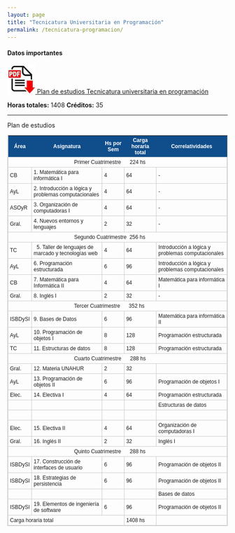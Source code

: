 ```yaml
---
layout: page
title: "Tecnicatura Universitaria en Programación"
permalink: /tecnicatura-programacion/
---
```



#### Datos importantes

[![Tecnicatura universitaria en programación](/assets/images/pdf.jpg) Plan de estudios Tecnicatura universitaria en programación](/assets/pdf/planes/2022-Tecnicatura-Universitaria-en-Programacion-unahur.pdf)

**Horas totales:** 1408
**Créditos:** 35

***

Plan de estudios

<style type="text/css">
	table.tableizer-table {
		font-size: 12px;
		border: 1px solid #CCC; 
		font-family: Arial, Helvetica, sans-serif;
	} 
	.tableizer-table td {
		padding: 4px;
		margin: 3px;
		border: 1px solid #CCC;
	}
	.tableizer-table th {
		background-color: #104E8B; 
		color: #FFF;
		font-weight: bold;
	}
</style>
<table class="tableizer-table">
<thead><tr class="tableizer-firstrow"><th>Área</th><th>Asignatura</th><th>Hs por Sem</th><th>Carga horaria total</th><th>Correlatividades</th></tr></thead><tbody>
 <tr ><td colspan="5">                                            Primer Cuatrimestre      224 hs</td></tr>
 <tr><td>CB</td><td>1. Matemática para informática I</td><td>4</td><td>64</td><td>-</td></tr>
 <tr><td>AyL</td><td>2. Introducción a lógica y problemas computacionales</td><td>4</td><td>64</td><td>-</td></tr>
 <tr><td>ASOyR</td><td>3. Organización de computadoras I </td><td>4</td><td>64</td><td>-</td></tr>
 <tr><td>Gral.</td><td>4. Nuevos entornos y lenguajes</td><td>2</td><td>32</td><td>-</td></tr>
 <tr><td colspan="5">                                            Segundo Cuatrimestre  256 hs</td></tr>
 <tr><td>TC</td><td>  5. Taller de lenguajes de marcado y tecnologías web</td><td>4</td><td>64</td><td>Introducción a lógica y problemas computacionales</td></tr>
 <tr><td>AyL</td><td>6. Programación estructurada</td><td>6</td><td>96</td><td>Introducción a lógica y problemas computacionales</td></tr>
 <tr><td>CB</td><td>7. Matemática para Informática II</td><td>4</td><td>64</td><td>Matemática para informática I</td></tr>
 <tr><td>Gral.</td><td>8. Inglés I</td><td>2</td><td>32</td><td>-</td></tr>
 <tr><td colspan="5">                                            Tercer Cuatrimestre      352 hs</td></tr>
 <tr><td>ISBDySI</td><td>9. Bases de Datos</td><td>6</td><td>96</td><td>Matemática para informática II</td></tr>
 <tr><td>AyL</td><td>10. Programación de objetos I</td><td>8</td><td>128</td><td>Programación estructurada</td></tr>
 <tr><td>TC</td><td>11. Estructuras de datos</td><td>8</td><td>128</td><td>Programación estructurada</td></tr>
 <tr><td colspan="5">                                            Cuarto Cuatrimestre      288 hs</td></tr>
 <tr><td>Gral.</td><td>12. Materia UNAHUR</td><td>2</td><td>32</td><td>&nbsp;</td></tr>
 <tr><td>AyL</td><td>13. Programación de objetos II</td><td>6</td><td>96</td><td>Programación de objetos I</td></tr>
 <tr><td>Elec.</td><td>14. Electiva I</td><td>4</td><td>64</td><td>Programación estructurada</td></tr>
 <tr><td>&nbsp;</td><td>&nbsp;</td><td>&nbsp;</td><td>&nbsp;</td><td>Estructuras de datos</td></tr>
 <tr><td>&nbsp;</td><td>&nbsp;</td><td>&nbsp;</td><td>&nbsp;</td><td>&nbsp;</td></tr>
 <tr><td>Elec.</td><td>15. Electiva II</td><td>4</td><td>64</td><td>Organización de computadoras I</td></tr>
 <tr><td>Gral.</td><td>16. Inglés II</td><td>2</td><td>32</td><td>Inglés I</td></tr>
 <tr><td colspan="5">                                            Quinto Cuatrimestre      288 hs</td></tr>
 <tr><td>ISBDySI</td><td>17. Construcción de interfaces de usuario</td><td>6</td><td>96</td><td>Programación de objetos II</td></tr>
 <tr><td>ISBDySI</td><td>18. Estrategias de persistencia</td><td>6</td><td>96</td><td>Programación de objetos II</td></tr>
 <tr><td>&nbsp;</td><td>&nbsp;</td><td>&nbsp;</td><td>&nbsp;</td><td>Bases de datos</td></tr>
 <tr><td>ISBDySI</td><td>19. Elementos de ingeniería de software</td><td>6</td><td>96</td><td>Programación de objetos II</td></tr>
 <tr><td colspan="3">Carga horaria total</td><td>1408 hs</td><td>&nbsp;</td></tr>
</tbody></table>
